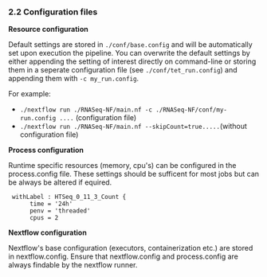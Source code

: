 ### 2.2 Configuration files

**Resource configuration**


Default settings are stored in `./conf/base.config` and will be automatically set upon execution the pipeline. You can overwrite the default settings by either appending the setting of interest directly on command-line or storing them in a seperate configuration file (see `./conf/tet_run.config`) and appending them with `-c my_run.config`. 

For example:

*  `./nextflow run ./RNASeq-NF/main.nf -c ./RNASeq-NF/conf/my-run.config ....` (configuration file)
*  `./nextflow run ./RNASeq-NF/main.nf --skipCount=true.....`(without configuration file)

**Process configuration**

Runtime specific resources (memory, cpu's) can be configured in the process.config file. These settings should be sufficent for most jobs but can be always be altered if equired.
```
 withLabel : HTSeq_0_11_3_Count {
      time = '24h'
      penv = 'threaded'
      cpus = 2
```
**Nextflow configuration**

Nextflow's base configuration (executors, containerization etc.) are stored in nextflow.config. Ensure that nextflow.config and process.config are always findable by the nextflow runner.

